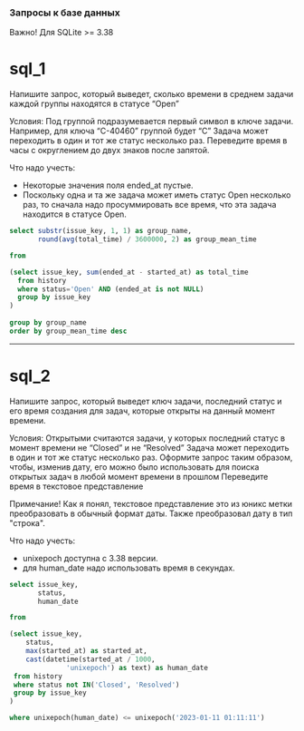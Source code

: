 ### Запросы к базе данных
Важно! Для SQLite >= 3.38
# sql_1
Напишите запрос, который выведет, сколько времени в среднем задачи каждой группы находятся в статусе “Open” 

Условия:
Под группой подразумевается первый символ в ключе задачи. Например, для ключа “C-40460” группой будет “C”
Задача может переходить в один и тот же статус несколько раз.
Переведите время в часы с округлением до двух знаков после запятой.

Что надо учесть:
- Некоторые значения поля ended_at пустые.
- Поскольку одна и та же задача может иметь статус Open несколько раз, то сначала надо просуммировать все время, что эта задача находится в статусе Open.

```sql
select substr(issue_key, 1, 1) as group_name,
       round(avg(total_time) / 3600000, 2) as group_mean_time

from 

(select issue_key, sum(ended_at - started_at) as total_time
  from history
  where status='Open' AND (ended_at is not NULL)
  group by issue_key
)
    
group by group_name
order by group_mean_time desc
```

---
# sql_2
Напишите запрос, который выведет ключ задачи, последний статус и его время создания для задач, которые открыты на данный момент времени.

Условия:
Открытыми считаются задачи, у которых последний статус в момент времени не “Closed” и не “Resolved”
Задача может переходить в один и тот же статус несколько раз.
Оформите запрос таким образом, чтобы, изменив дату, его можно было использовать для поиска открытых задач в любой момент времени в прошлом
Переведите время в текстовое представление

Примечание! Как я понял, текстовое представление это из юникс метки преобразовать в обычный формат даты. Также преобразовал дату в тип "строка".

Что надо учесть:
- unixepoch доступна с 3.38 версии.
- для human_date надо использовать время в секундах.

```sql
select issue_key,
       status,
       human_date 

from

(select issue_key,
	status,
	max(started_at) as started_at,
	cast(datetime(started_at / 1000,
		      'unixepoch') as text) as human_date
 from history
 where status not IN('Closed', 'Resolved')
 group by issue_key
)

where unixepoch(human_date) <= unixepoch('2023-01-11 01:11:11')
```
